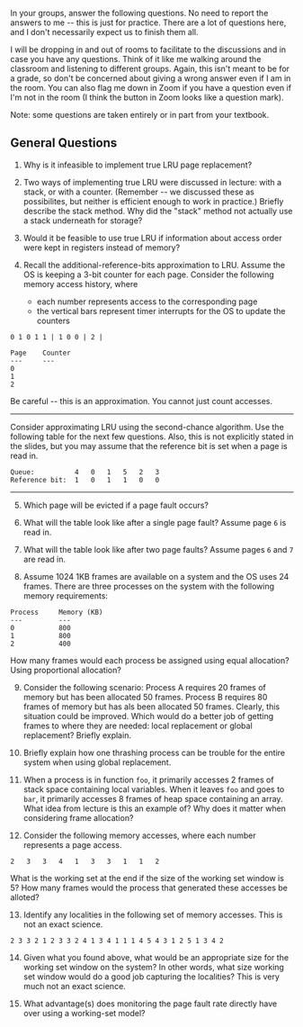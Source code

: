 In your groups, answer the following questions.
No need to report the answers to me --
this is just for practice.
There are a lot of questions here,
and I don't necessarily expect us to finish them all.

I will be dropping in and out of rooms to facilitate to the discussions and in
case you have any questions.
Think of it like me walking around the classroom and listening to different
groups.
Again, this isn't meant to be for a grade,
so don't be concerned about giving a wrong answer even if I am in the room.
You can also flag me down in Zoom if you have a question even if I'm not in the
room
(I think the button in Zoom looks like a question mark).

Note: some questions are taken entirely or in part from your textbook.

## General Questions

1. Why is it infeasible to implement true LRU page replacement?

2. Two ways of implementing true LRU were discussed in lecture:
with a stack, or with a counter.
(Remember -- we discussed these as possibilites,
but neither is efficient enough to work in practice.)
Briefly describe the stack method.
Why did the "stack" method not actually use a stack underneath for storage?

3. Would it be feasible to use true LRU if information about access order were
kept in registers instead of memory?

4. Recall the additional-reference-bits approximation to LRU.
Assume the OS is keeping a 3-bit counter for each page.
Consider the following memory access history, where
    * each number represents access to the corresponding page
    * the vertical bars represent timer interrupts for the OS to update the
      counters

`0 1 0 1 1 | 1 0 0 | 2 |`

```
Page    Counter
---     ---
0
1
2
```

Be careful -- this is an approximation.
You cannot just count accesses.

---

Consider approximating LRU using the second-chance algorithm.
Use the following table for the next few questions.
Also, this is not explicitly stated in the slides,
but you may assume that the reference bit is set when a page is read in.

```
Queue:          4   0   1   5   2   3
Reference bit:  1   0   1   1   0   0
```

---

5. Which page will be evicted if a page fault occurs?

6. What will the table look like after a single page fault?
Assume page `6` is read in.

7. What will the table look like after two page faults?
Assume pages `6` and `7` are read in.

8. Assume 1024 1KB frames are available on a system and the OS uses 24 frames.
There are three processes on the system with the following memory requirements:

```
Process     Memory (KB)
---         ---
0           800
1           800
2           400
```

How many frames would each process be assigned using equal allocation?
Using proportional allocation?

9. Consider the following scenario:
Process A requires 20 frames of memory but has been allocated 50 frames.
Process B requires 80 frames of memory but has als been allocated 50 frames.
Clearly, this situation could be improved.
Which would do a better job of getting frames to where they are needed:
local replacement or global replacement?
Briefly explain.

10. Briefly explain how one thrashing process can be trouble for the entire
system when using global replacement.

11. When a process is in function `foo`,
it primarily accesses 2 frames of stack space containing local variables.
When it leaves `foo` and goes to `bar`,
it primarily accesses 8 frames of heap space containing an array.
What idea from lecture is this an example of?
Why does it matter when considering frame allocation?

12. Consider the following memory accesses,
where each number represents a page access.

```
2   3   3   4   1   3   3   1   1   2
```

What is the working set at the end if the size of the working set window is 5?
How many frames would the process that generated these accesses be alloted?


13. Identify any localities in the following set of memory accesses.
This is not an exact science.

```
2 3 3 2 1 2 3 3 2 4 1 3 4 1 1 1 4 5 4 3 1 2 5 1 3 4 2
```

14. Given what you found above,
what would be an appropriate size for the working set window on the system?
In other words,
what size working set window would do a good job capturing the localities?
This is very much not an exact science.

15. What advantage(s) does monitoring the page fault rate directly have over
using a working-set model?
